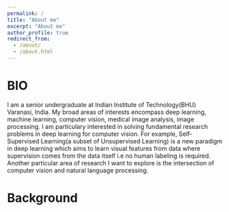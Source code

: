 ```yaml
---
permalink: /
title: "About me"
excerpt: "About me"
author_profile: true
redirect_from: 
  - /about/
  - /about.html
---
```


BIO
=====
I am a senior undergraduate at Indian Institute of Technology(BHU) Varanasi, India. My broad areas of interests encompass deep learning, machine learning, computer vision, medical image analysis, image processing. I am particulary interested in solving fundamental research problems in deep learning for computer vision. For example, Self-Supervised Learning(a subset of Unsupervised Learning) is a new paradigm in deep learning which aims to learn visual features from data where supervision comes from the data itself i.e no human labeling is required. Another particular area of research I want to explore is the intersection of computer vision and natural language processing. 

Background 
======



